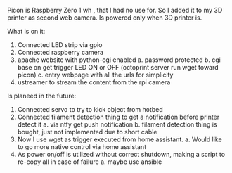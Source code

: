 Picon is  Raspberry Zero 1 wh , that I had no use for. So I added it to my 3D printer as second web camera. Is powered only when 3D printer is.

What is on it:
1. Connected LED strip via gpio
2. Connected raspberry camera
3. apache website with python-cgi enabled
 a. password protected
 b. cgi base on get trigger LED ON or OFF  (octoprint server run wget toward picon)
 c. entry webpage with all the urls for simplicity
4. ustreamer to stream the content from the rpi camera


Is planeed in the future:
1. Connected servo to try to kick object from hotbed
2. Connected filament detection thing to get a notification before printer detect it
  a. via ntfy get push notification
  b. filament detection thing is bought, just not implemented due to short cable
4. Now I use wget as trigger executed from home assistant.
  a. Would like to go more native control via home assistant
5. As power on/off is utilized without correct shutdown, making a script to re-copy all in case of failure
  a. maybe use ansible

